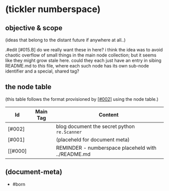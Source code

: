 # (tickler numberspace)

## objective & scope

(ideas that belong to the distant future if anywhere at all..)

.#edit [#015.B] do we really want these in here? i think the idea was to avoid chaotic
overflow of small things in the main node collection; but it seems like they
might grow stale here. could they each just have an entry in sibing README.md
to _this_ file, where each such node has its own sub-node identifier and a
special, shared tag?




## the node table

(this table follows the format provisioned by [\[#002\]] using the node table.)

|Id                         | Main Tag | Content
|---------------------------|:-----:|-
|[#002]                     |       | blog document the secret python `re.Scanner`
|[#001]                     |       | (placeheld for document meta)
[[#000]                     |       | REMINDER - numberspace placeheld with ../README.md



[\[#002\]]: doc/002-using-the-node-table.md


## (document-meta)

  - #born

